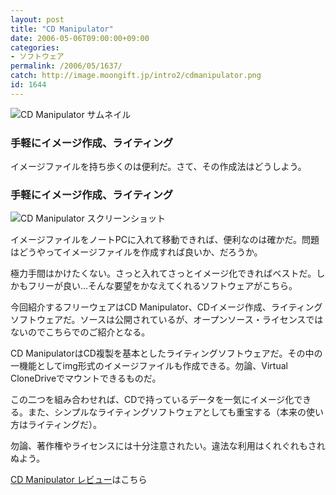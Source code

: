 ```yaml
---
layout: post
title: "CD Manipulator"
date: 2006-05-06T09:00:00+09:00
categories:
- ソフトウェア
permalink: /2006/05/1637/
catch: http://image.moongift.jp/intro2/cdmanipulator.png
id: 1644
---
```

 ![CD Manipulator サムネイル](http://image.moongift.jp/intro2/cdmanipulator.t.png "CD Manipulator サムネイル")
  

### 手軽にイメージ作成、ライティング
  
イメージファイルを持ち歩くのは便利だ。さて、その作成法はどうしよう。  
<!--more-->  

### 手軽にイメージ作成、ライティング
  

![CD Manipulator スクリーンショット](http://image.moongift.jp/intro2/cdmanipulator.png "CD Manipulator スクリーンショット")

  

イメージファイルをノートPCに入れて移動できれば、便利なのは確かだ。問題はどうやってイメージファイルを作成すれば良いか、だろうか。

  

極力手間はかけたくない。さっと入れてさっとイメージ化できればベストだ。しかもフリーが良い…そんな要望をかなえてくれるソフトウェアがこちら。

  

今回紹介するフリーウェアはCD Manipulator、CDイメージ作成、ライティングソフトウェアだ。ソースは公開されているが、オープンソース・ライセンスではないのでこちらでのご紹介となる。

  

CD ManipulatorはCD複製を基本としたライティングソフトウェアだ。その中の一機能としてimg形式のイメージファイルも作成できる。勿論、Virtual CloneDriveでマウントできるものだ。

  

この二つを組み合わせれば、CDで持っているデータを一気にイメージ化できる。また、シンプルなライティングソフトウェアとしても重宝する（本来の使い方はライティングだ）。

  

勿論、著作権やライセンスには十分注意されたい。違法な利用はくれぐれもされぬよう。

  

[CD Manipulator レビュー](http://oss.moongift.jp/review/i-1644.html)はこちら

